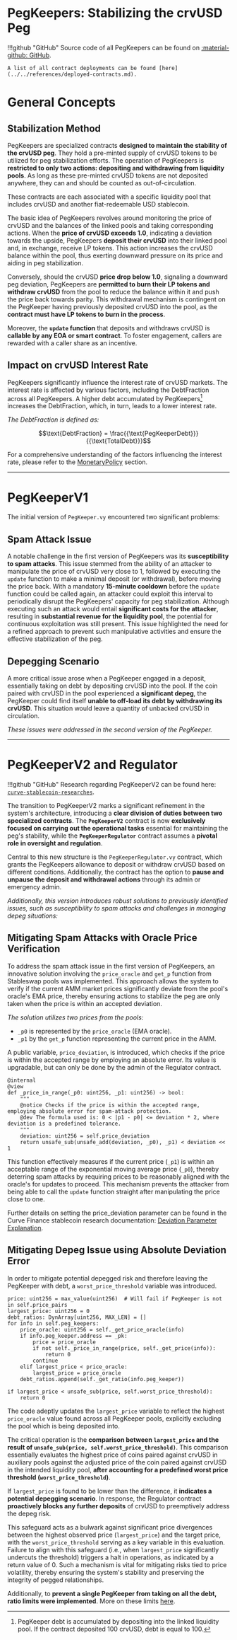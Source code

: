 <h1>PegKeepers: Stabilizing the crvUSD Peg</h1>

!!!github "GitHub"
    Source code of all PegKeepers can be found on [:material-github: GitHub](https://github.com/curvefi/curve-stablecoin/tree/master/contracts/stabilizer).

    A list of all contract deployments can be found [here](../../references/deployed-contracts.md).


# **General Concepts**

## **Stabilization Method**

PegKeepers are specialized contracts **designed to maintain the stability of the crvUSD peg**. They hold a pre-minted supply of crvUSD tokens to be utilized for peg stabilization efforts. The operation of PegKeepers is **restricted to only two actions: depositing and withdrawing from liquidity pools**. As long as these pre-minted crvUSD tokens are not deposited anywhere, they can and should be counted as out-of-circulation.

These contracts are each associated with a specific liquidity pool that includes crvUSD and another fiat-redeemable USD stablecoin.

The basic idea of PegKeepers revolves around monitoring the price of crvUSD and the balances of the linked pools and taking corresponding actions. When the **price of crvUSD exceeds 1.0**, indicating a deviation towards the upside, PegKeepers **deposit their crvUSD** into their linked pool and, in exchange, receive LP tokens. This action increases the crvUSD balance within the pool, thus exerting downward pressure on its price and aiding in peg stabilization.

Conversely, should the crvUSD **price drop below 1.0**, signaling a downward peg deviation, PegKeepers are **permitted to burn their LP tokens and withdraw crvUSD** from the pool to reduce the balance within it and push the price back towards parity. This withdrawal mechanism is contingent on the PegKeeper having previously deposited crvUSD into the pool, as the **contract must have LP tokens to burn in the process**.

Moreover, the **`update` function** that deposits and withdraws crvUSD is **callable by any EOA or smart contract**. To foster engagement, callers are rewarded with a caller share as an incentive.


## **Impact on crvUSD Interest Rate**

PegKeepers significantly influence the interest rate of crvUSD markets. The interest rate is affected by various factors, including the DebtFraction across all PegKeepers. A higher debt accumulated by PegKeepers[^1] increases the DebtFraction, which, in turn, leads to a lower interest rate.

[^1]: PegKeeper debt is accumulated by depositing into the linked liquidity pool. If the contract deposited 100 crvUSD, debt is equal to 100.

*The DebtFraction is defined as:*

$$\text{DebtFraction} = \frac{{\text{PegKeeperDebt}}}{{\text{TotalDebt}}}$$

For a comprehensive understanding of the factors influencing the interest rate, please refer to the [MonetaryPolicy](../monetarypolicy.md#interest-rate-mechanics) section.


---


# **PegKeeperV1**

The initial version of `PegKeeper.vy` encountered two significant problems:

## **Spam Attack Issue**
A notable challenge in the first version of PegKeepers was its **susceptibility to spam attacks**.
This issue stemmed from the ability of an attacker to manipulate the price of crvUSD very close to 1, followed by executing the `update` function to make a minimal deposit (or withdrawal), before moving the price back. With a mandatory **15-minute cooldown** before the `update` function could be called again, an attacker could exploit this interval to periodically disrupt the PegKeepers' capacity for peg stabilization.
Although executing such an attack would entail **significant costs for the attacker**, resulting in **substantial revenue for the liquidity pool**, the potential for continuous exploitation was still present. This issue highlighted the need for a refined approach to prevent such manipulative activities and ensure the effective stabilization of the peg.


## **Depegging Scenario**
A more critical issue arose when a PegKeeper engaged in a deposit, essentially taking on debt by depositing crvUSD into the pool. If the coin paired with crvUSD in the pool experienced a **significant depeg**, the PegKeeper could find itself **unable to off-load its debt by withdrawing its crvUSD**. This situation would leave a quantity of unbacked crvUSD in circulation.

*These issues were addressed in the second version of the PegKeeper.*



---


# **PegKeeperV2 and Regulator**

!!!github "GitHub"
    Research regarding PegKeeperV2 can be found here: [`curve-stablecoin-researches`](https://github.com/curvefi/curve-stablecoin-researches/tree/main/peg_keeper).

The transition to PegKeeperV2 marks a significant refinement in the system's architecture, introducing a **clear division of duties between two specialized contracts**. The **`PegKeeperV2`** contract is now **exclusively focused on carrying out the operational tasks** essential for maintaining the peg's stability, while the **`PegKeeperRegulator`** contract assumes a **pivotal role in oversight and regulation**.

Central to this new structure is the `PegKeeperRegulator.vy` contract, which grants the PegKeepers allowance to deposit or withdraw crvUSD based on different conditions. Additionally, the contract has the option to **pause and unpause the deposit and withdrawal actions** through its admin or emergency admin.

*Additionally, this version introduces robust solutions to previously identified issues, such as susceptibility to spam attacks and challenges in managing depeg situations:*


## **Mitigating Spam Attacks with Oracle Price Verification**

To address the spam attack issue in the first version of PegKeepers, an innovative solution involving the `price_oracle` and `get_p` function from Stableswap pools was implemented. This approach allows the system to verify if the current AMM market prices significantly deviate from the pool's oracle's EMA price, thereby ensuring actions to stabilize the peg are only taken when the price is within an accepted deviation.

*The solution utilizes two prices from the pools:*

- `_p0` is represented by the `price_oracle` (EMA oracle).
- `_p1` by the `get_p` function representing the current price in the AMM.

A public variable, `price_deviation`, is introduced, which checks if the price is within the accepted range by employing an absolute error. Its value is upgradable, but can only be done by the admin of the Regulator contract.

```vyper
@internal
@view
def _price_in_range(_p0: uint256, _p1: uint256) -> bool:
    """
    @notice Checks if the price is within the accepted range, employing absolute error for spam-attack protection.
    @dev The formula used is: 0 < |p1 - p0| <= deviation * 2, where deviation is a predefined tolerance.
    """
    deviation: uint256 = self.price_deviation
    return unsafe_sub(unsafe_add(deviation, _p0), _p1) < deviation << 1
```

This function effectively measures if the current price (`_p1`) is within an acceptable range of the exponential moving average price (`_p0`), thereby deterring spam attacks by requiring prices to be reasonably aligned with the oracle's for updates to proceed. This mechanism prevents the attacker from being able to call the `update` function straight after manipulating the price close to one.

Further details on setting the price_deviation parameter can be found in the Curve Finance stablecoin research documentation: [Deviation Parameter Explanation](https://github.com/curvefi/curve-stablecoin-researches/tree/main/peg_keeper#deviation).



## **Mitigating Depeg Issue using Absolute Deviation Error**

In order to mitigate potential depegged risk and therefore leaving the PegKeeper with debt, a `worst_price_threshold` variable was introduced.


```vyper
price: uint256 = max_value(uint256)  # Will fail if PegKeeper is not in self.price_pairs
largest_price: uint256 = 0
debt_ratios: DynArray[uint256, MAX_LEN] = []
for info in self.peg_keepers:
    price_oracle: uint256 = self._get_price_oracle(info)
    if info.peg_keeper.address == _pk:
        price = price_oracle
        if not self._price_in_range(price, self._get_price(info)):
            return 0
        continue
    elif largest_price < price_oracle:
        largest_price = price_oracle
    debt_ratios.append(self._get_ratio(info.peg_keeper))

if largest_price < unsafe_sub(price, self.worst_price_threshold):
    return 0
```

The code adeptly updates the `largest_price` variable to reflect the highest `price_oracle` value found across all PegKeeper pools, explicitly excluding the pool which is being deposited into.

The critical operation is the **comparison between `largest_price` and the result of `unsafe_sub(price, self.worst_price_threshold)`**. This comparison essentially evaluates the highest price of coins paired against crvUSD in auxiliary pools against the adjusted price of the coin paired against crvUSD in the intended liquidity pool, **after accounting for a predefined worst price threshold (`worst_price_threshold`)**.

If `largest_price` is found to be lower than the difference, it **indicates a potential depegging scenario**. In response, the Regulator contract **proactively blocks any further deposits** of crvUSD to preemptively address the depeg risk.

This safeguard acts as a bulwark against significant price divergences between the highest observed price (`largest_price`) and the target price, with the `worst_price_threshold` serving as a key variable in this evaluation. Failure to align with this safeguard (i.e., when `largest_price` significantly undercuts the threshold) triggers a halt in operations, as indicated by a return value of 0. Such a mechanism is vital for mitigating risks tied to price volatility, thereby ensuring the system's stability and preserving the integrity of pegged relationships.

Additionally, to **prevent a single PegKeeper from taking on all the debt, ratio limits were implemented**. More on these limits [here](./PegKeeperRegulator.md#providing).
